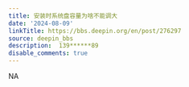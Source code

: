 ```yaml
---
title: 安装时系统盘容量为啥不能调大
date: '2024-08-09'
linkTitle: https://bbs.deepin.org/en/post/276297
source: deepin_bbs
description:  139******89 
disable_comments: true
---
```

NA
